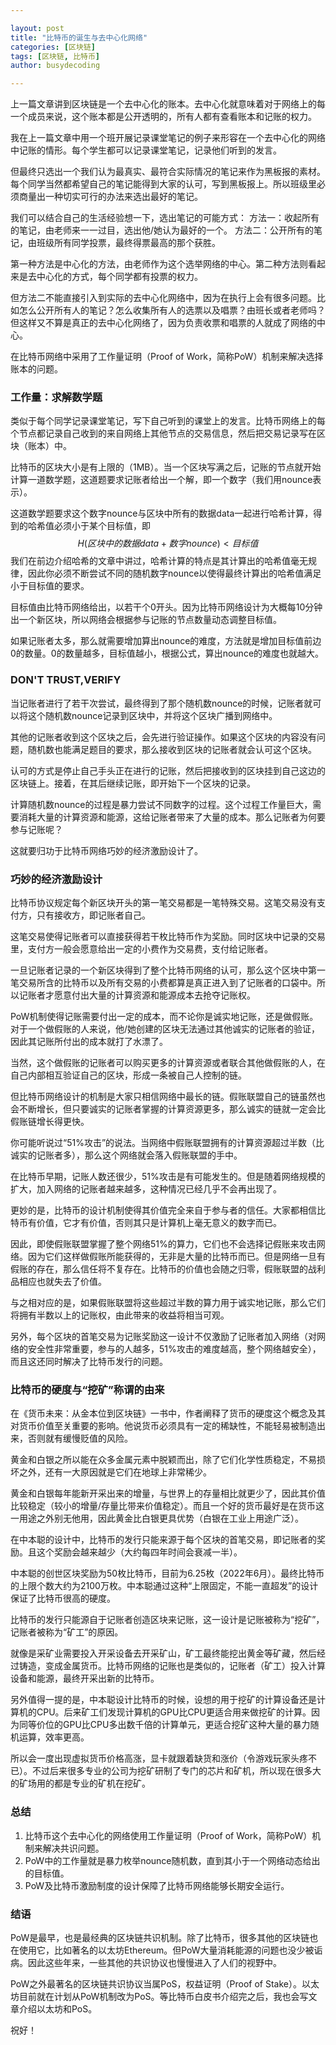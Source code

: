 ```yaml
---

layout: post
title: "比特币的诞生与去中心化网络"
categories: [区块链]
tags: [区块链, 比特币]
author: busydecoding

---
```


上一篇文章讲到区块链是一个去中心化的账本。去中心化就意味着对于网络上的每一个成员来说，这个账本都是公开透明的，所有人都有查看账本和记账的权力。

我在上一篇文章中用一个班开展记录课堂笔记的例子来形容在一个去中心化的网络中记账的情形。每个学生都可以记录课堂笔记，记录他们听到的发言。

但最终只选出一个我们认为最真实、最符合实际情况的笔记来作为黑板报的素材。每个同学当然都希望自己的笔记能得到大家的认可，写到黑板报上。所以班级里必须商量出一种切实可行的办法来选出最好的笔记。

我们可以结合自己的生活经验想一下，选出笔记的可能方式：
方法一：收起所有的笔记，由老师来一一过目，选出他/她认为最好的一个。
方法二：公开所有的笔记，由班级所有同学投票，最终得票最高的那个获胜。

第一种方法是中心化的方法，由老师作为这个选举网络的中心。第二种方法则看起来是去中心化的方式，每个同学都有投票的权力。

但方法二不能直接引入到实际的去中心化网络中，因为在执行上会有很多问题。比如怎么公开所有人的笔记？怎么收集所有人的选票以及唱票？由班长或者老师吗？但这样又不算是真正的去中心化网络了，因为负责收票和唱票的人就成了网络的中心。

在比特币网络中采用了工作量证明（Proof of Work，简称PoW）机制来解决选择账本的问题。

### 工作量：求解数学题

类似于每个同学记录课堂笔记，写下自己听到的课堂上的发言。比特币网络上的每个节点都记录自己收到的来自网络上其他节点的交易信息，然后把交易记录写在区块（账本）中。

比特币的区块大小是有上限的（1MB）。当一个区块写满之后，记账的节点就开始计算一道数学题，这道题要求记账者给出一个解，即一个数字（我们用nounce表示）。

这道数学题要求这个数字nounce与区块中所有的数据data一起进行哈希计算，得到的哈希值必须小于某个目标值，即
$$
H(区块中的数据data+数字nounce) < 目标值
$$
我们在前边介绍哈希的文章中讲过，哈希计算的特点是其计算出的哈希值毫无规律，因此你必须不断尝试不同的随机数字nounce以使得最终计算出的哈希值满足小于目标值的要求。

目标值由比特币网络给出，以若干个0开头。因为比特币网络设计为大概每10分钟出一个新区块，所以网络会根据参与记账的节点数量动态调整目标值。

如果记账者太多，那么就需要增加算出nounce的难度，方法就是增加目标值前边0的数量。0的数量越多，目标值越小，根据公式，算出nounce的难度也就越大。

### DON'T  TRUST,VERIFY

当记账者进行了若干次尝试，最终得到了那个随机数nounce的时候，记账者就可以将这个随机数nounce记录到区块中，并将这个区块广播到网络中。

其他的记账者收到这个区块之后，会先进行验证操作。如果这个区块的内容没有问题，随机数也能满足题目的要求，那么接收到区块的记账者就会认可这个区块。

认可的方式是停止自己手头正在进行的记账，然后把接收到的区块挂到自己这边的区块链上。接着，在其后继续记账，即开始下一个区块的记录。

计算随机数nounce的过程是暴力尝试不同数字的过程。这个过程工作量巨大，需要消耗大量的计算资源和能源，这给记账者带来了大量的成本。那么记账者为何要参与记账呢？

这就要归功于比特币网络巧妙的经济激励设计了。

### 巧妙的经济激励设计

比特币协议规定每个新区块开头的第一笔交易都是一笔特殊交易。这笔交易没有支付方，只有接收方，即记账者自己。

这笔交易使得记账者可以直接获得若干枚比特币作为奖励。同时区块中记录的交易里，支付方一般会愿意给出一定的小费作为交易费，支付给记账者。

一旦记账者记录的一个新区块得到了整个比特币网络的认可，那么这个区块中第一笔交易所含的比特币以及所有交易的小费都算是真正进入到了记账者的口袋中。所以记账者才愿意付出大量的计算资源和能源成本去抢夺记账权。

PoW机制使得记账需要付出一定的成本，而不论你是诚实地记账，还是做假账。对于一个做假账的人来说，他/她创建的区块无法通过其他诚实的记账者的验证，因此其记账所付出的成本就打了水漂了。

当然，这个做假账的记账者可以购买更多的计算资源或者联合其他做假账的人，在自己内部相互验证自己的区块，形成一条被自己人控制的链。

但比特币网络设计的机制是大家只相信网络中最长的链。假账联盟自己的链虽然也会不断增长，但只要诚实的记账者掌握的计算资源更多，那么诚实的链就一定会比假账链增长得更快。

你可能听说过“51%攻击”的说法。当网络中假账联盟拥有的计算资源超过半数（比诚实的记账者多），那么这个网络就会落入假账联盟的手中。

在比特币早期，记账人数还很少，51%攻击是有可能发生的。但是随着网络规模的扩大，加入网络的记账者越来越多，这种情况已经几乎不会再出现了。

更妙的是，比特币的设计机制使得其价值完全来自于参与者的信任。大家都相信比特币有价值，它才有价值，否则其只是计算机上毫无意义的数字而已。

因此，即使假账联盟掌握了整个网络51%的算力，它们也不会选择记假账来攻击网络。因为它们这样做假账所能获得的，无非是大量的比特币而已。但是网络一旦有假账的存在，那么信任将不复存在。比特币的价值也会随之归零，假账联盟的战利品相应也就失去了价值。

与之相对应的是，如果假账联盟将这些超过半数的算力用于诚实地记账，那么它们将拥有半数以上的记账权，由此带来的收益将相当可观。

另外，每个区块的首笔交易为记账奖励这一设计不仅激励了记账者加入网络（对网络的安全性非常重要，参与的人越多，51%攻击的难度越高，整个网络越安全），而且这还同时解决了比特币发行的问题。

### 比特币的硬度与“挖矿”称谓的由来

在《货币未来：从金本位到区块链》一书中，作者阐释了货币的硬度这个概念及其对货币价值至关重要的影响。他说货币必须具有一定的稀缺性，不能轻易被制造出来，否则就有缓慢贬值的风险。

黄金和白银之所以能在众多金属元素中脱颖而出，除了它们化学性质稳定，不易损坏之外，还有一大原因就是它们在地球上非常稀少。

黄金和白银每年能新开采出来的增量，与世界上的存量相比就更少了，因此其价值比较稳定（较小的增量/存量比带来价值稳定）。而且一个好的货币最好是在货币这一用途之外别无他用，因此黄金比白银更具优势（白银在工业上用途广泛）。

在中本聪的设计中，比特币的发行只能来源于每个区块的首笔交易，即记账者的奖励。且这个奖励会越来越少（大约每四年时间会衰减一半）。

中本聪的创世区块奖励为50枚比特币，目前为6.25枚（2022年6月）。最终比特币的上限个数大约为2100万枚。中本聪通过这种“上限固定，不能一直超发”的设计保证了比特币很高的硬度。

比特币的发行只能源自于记账者创造区块来记账，这一设计是记账被称为“挖矿”，记账者被称为“矿工”的原因。

就像是采矿业需要投入开采设备去开采矿山，矿工最终能挖出黄金等矿藏，然后经过铸造，变成金属货币。比特币网络的记账也是类似的，记账者（矿工）投入计算设备和能源，最终开采出新的比特币。

另外值得一提的是，中本聪设计比特币的时候，设想的用于挖矿的计算设备还是计算机的CPU。后来矿工们发现计算机的GPU比CPU更适合用来做挖矿的计算。因为同等价位的GPU比CPU多出数千倍的计算单元，更适合挖矿这种大量的暴力随机运算，效率更高。

所以会一度出现虚拟货币价格高涨，显卡就跟着缺货和涨价（令游戏玩家头疼不已）。不过后来很多专业的公司为挖矿研制了专门的芯片和矿机，所以现在很多大的矿场用的都是专业的矿机在挖矿。

### 总结

1. 比特币这个去中心化的网络使用工作量证明（Proof of Work，简称PoW）机制来解决共识问题。
2. PoW中的工作量就是暴力枚举nounce随机数，直到其小于一个网络动态给出的目标值。
3. PoW及比特币激励制度的设计保障了比特币网络能够长期安全运行。

### 结语

PoW是最早，也是最经典的区块链共识机制。除了比特币，很多其他的区块链也在使用它，比如著名的以太坊Ethereum。但PoW大量消耗能源的问题也没少被诟病。因此这些年来，一些其他的共识协议也慢慢进入了人们的视野中。

PoW之外最著名的区块链共识协议当属PoS，权益证明（Proof of Stake）。以太坊目前就在计划从PoW机制改为PoS。等比特币白皮书介绍完之后，我也会写文章介绍以太坊和PoS。

祝好！
